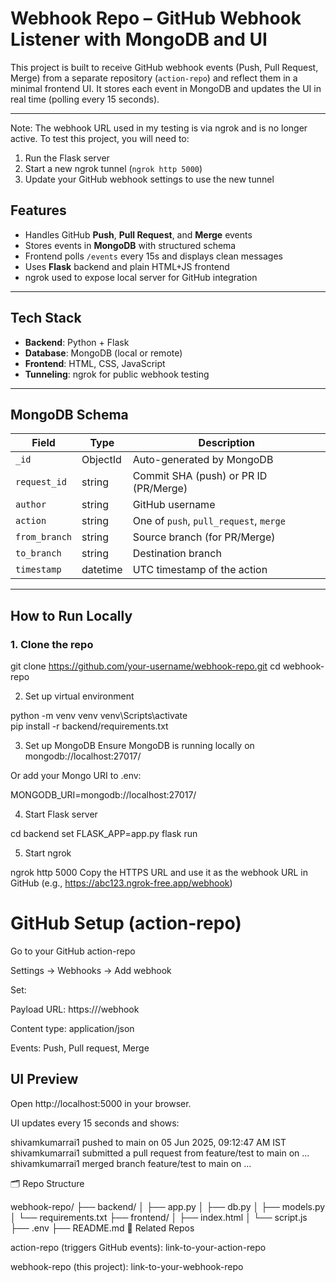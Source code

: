 # Webhook Repo – GitHub Webhook Listener with MongoDB and UI

This project is built to receive GitHub webhook events (Push, Pull Request, Merge) from a separate repository (`action-repo`) and reflect them in a minimal frontend UI. It stores each event in MongoDB and updates the UI in real time (polling every 15 seconds).

---
Note: The webhook URL used in my testing is via ngrok and is no longer active.
To test this project, you will need to:

1. Run the Flask server
2. Start a new ngrok tunnel (`ngrok http 5000`)
3. Update your GitHub webhook settings to use the new tunnel

##  Features

-  Handles GitHub **Push**, **Pull Request**, and **Merge** events
-  Stores events in **MongoDB** with structured schema
-  Frontend polls `/events` every 15s and displays clean messages
-  Uses **Flask** backend and plain HTML+JS frontend
-  ngrok used to expose local server for GitHub integration

---

## Tech Stack

- **Backend**: Python + Flask
- **Database**: MongoDB (local or remote)
- **Frontend**: HTML, CSS, JavaScript
- **Tunneling**: ngrok for public webhook testing

---

##  MongoDB Schema

| Field        | Type       | Description                              |
|------------- |----------- |----------------------------------------- |
| `_id`        | ObjectId   | Auto-generated by MongoDB                |
| `request_id` | string     | Commit SHA (push) or PR ID (PR/Merge)    |
| `author`     | string     | GitHub username                          |
| `action`     | string     | One of `push`, `pull_request`, `merge`   |
| `from_branch`| string     | Source branch (for PR/Merge)             |
| `to_branch`  | string     | Destination branch                       |
| `timestamp`  | datetime   | UTC timestamp of the action              |

---

##  How to Run Locally

### 1. Clone the repo

git clone https://github.com/your-username/webhook-repo.git
cd webhook-repo

2. Set up virtual environment

python -m venv venv
venv\Scripts\activate  
pip install -r backend/requirements.txt

3. Set up MongoDB
Ensure MongoDB is running locally on mongodb://localhost:27017/

Or add your Mongo URI to .env:

MONGODB_URI=mongodb://localhost:27017/

4. Start Flask server

cd backend
set FLASK_APP=app.py
flask run

5. Start ngrok

ngrok http 5000
Copy the HTTPS URL and use it as the webhook URL in GitHub (e.g., https://abc123.ngrok-free.app/webhook)

# GitHub Setup (action-repo)

Go to your GitHub action-repo

Settings → Webhooks → Add webhook

Set:

Payload URL: https://<ngrok-url>/webhook

Content type: application/json

Events:  Push, Pull request, Merge

## UI Preview
Open http://localhost:5000 in your browser.

UI updates every 15 seconds and shows:

shivamkumarrai1 pushed to main on 05 Jun 2025, 09:12:47 AM IST
shivamkumarrai1 submitted a pull request from feature/test to main on ...
shivamkumarrai1 merged branch feature/test to main on ...

🗂 Repo Structure

webhook-repo/
├── backend/
│   ├── app.py
│   ├── db.py
│   ├── models.py
│   └── requirements.txt
├── frontend/
│   ├── index.html
│   └── script.js
├── .env
├── README.md
🔗 Related Repos

action-repo (triggers GitHub events): link-to-your-action-repo

webhook-repo (this project): link-to-your-webhook-repo

